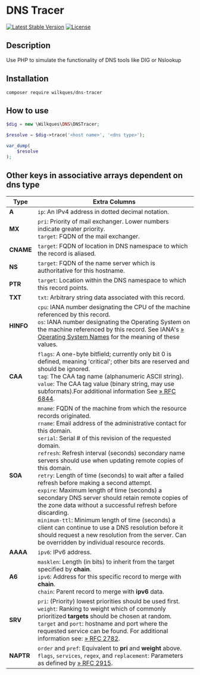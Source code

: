 # DNS Tracer

[![Latest Stable Version](https://poser.pugx.org/wilkques/dns-tracer/v/stable)](https://packagist.org/packages/wilkques/dns-tracer)
[![License](https://poser.pugx.org/wilkques/dns-tracer/license)](https://packagist.org/packages/wilkques/dns-tracer)

## Description
Use PHP to simulate the functionality of DNS tools like DIG or Nslookup

## Installation
`composer require wilkques/dns-tracer`

## How to use
```php
$dig = new \Wilkques\DNS\DNSTracer;

$resolve = $dig->trace('<host name>', '<dns type>');

var_dump(
    $resolve
);
```

## Other keys in associative arrays dependent on dns type

| Type  | Extra Columns |
|-------|---------------|
| **A** | `ip`: An IPv4 address in dotted decimal notation. |
| **MX** | `pri`: Priority of mail exchanger. Lower numbers indicate greater priority. <br> `target`: FQDN of the mail exchanger. |
| **CNAME** | `target`: FQDN of location in DNS namespace to which the record is aliased. |
| **NS** | `target`: FQDN of the name server which is authoritative for this hostname. |
| **PTR** | `target`: Location within the DNS namespace to which this record points. |
| **TXT** | `txt`: Arbitrary string data associated with this record. |
| **HINFO** | `cpu`: IANA number designating the CPU of the machine referenced by this record. <br> `os`: IANA number designating the Operating System on the machine referenced by this record. See IANA's  [» Operating System Names](https://www.iana.org/assignments/operating-system-names/operating-system-names.xhtml) for the meaning of these values. |
| **CAA** | `flags`: A one-byte bitfield; currently only bit 0 is defined, meaning 'critical'; other bits are reserved and should be ignored. <br> `tag`: The CAA tag name (alphanumeric ASCII string). <br> `value`: The CAA tag value (binary string, may use subformats).For additional information See [» RFC 6844](https://datatracker.ietf.org/doc/html/rfc6844). |
| **SOA** | `mname`: FQDN of the machine from which the resource records originated. <br> `rname`: Email address of the administrative contact for this domain.  <br> `serial`: Serial # of this revision of the requested domain. <br> `refresh`: Refresh interval (seconds) secondary name servers should use when updating remote copies of this domain. <br> `retry`: Length of time (seconds) to wait after a failed refresh before making a second attempt. <br> `expire`: Maximum length of time (seconds) a secondary DNS server should retain remote copies of the zone data without a successful refresh before discarding. <br> `minimum-ttl`:  Minimum length of time (seconds) a client can continue to use a DNS resolution before it should request a new resolution from the server. Can be overridden by individual resource records. |
| **AAAA** | `ipv6`: IPv6 address. |
| **A6** | `masklen`: Length (in bits) to inherit from the target specified by **chain**. <br> `ipv6`: Address for this specific record to merge with **chain**. <br> `chain`: Parent record to merge with **ipv6** data. |
| **SRV** | `pri`: (Priority) lowest priorities should be used first. <br> `weight`: Ranking to weight which of commonly prioritized **targets** should be chosen at random. `target` and `port`: hostname and port where the requested service can be found. For additional information see: [» RFC 2782](https://datatracker.ietf.org/doc/html/rfc2782). |
| **NAPTR** | `order` and `pref`: Equivalent to **pri** and **weight** above. `flags`, `services`, `regex`, and `replacement`: Parameters as defined by [» RFC 2915](https://datatracker.ietf.org/doc/html/rfc2915). |
